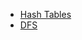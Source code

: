 * [Hash Tables](https://leetcode.com/explore/learn/card/hash-table/)
* [DFS](https://leetcode.com/explore/learn/card/queue-stack/232/practical-application-stack/1377/)
